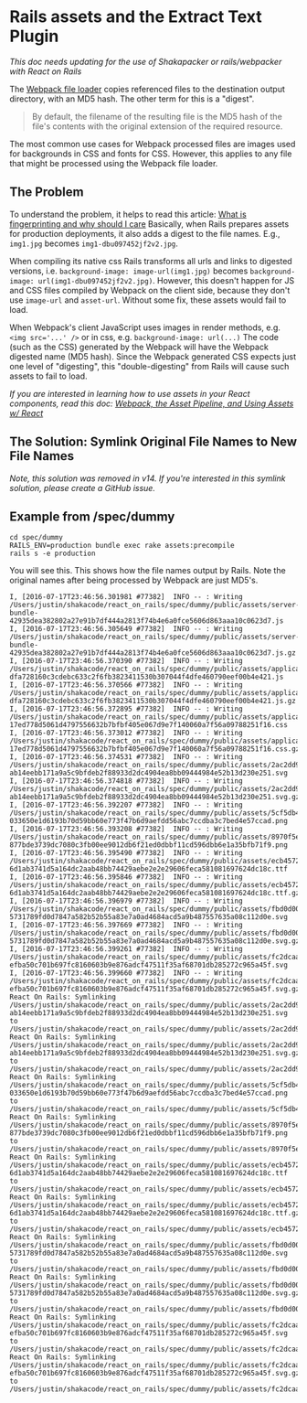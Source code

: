 # Rails assets and the Extract Text Plugin

_This doc needs updating for the use of Shakapacker or rails/webpacker with React on Rails_

The [Webpack file loader](https://github.com/webpack/file-loader) copies referenced files to
the destination output directory, with an MD5 hash. The other term for this is a "digest".

> By default, the filename of the resulting file is the MD5 hash of the file's contents with
> the original extension of the required resource.

The most common use cases for Webpack processed files are images used for backgrounds in
CSS and fonts for CSS. However, this applies to any file that might be processed using the
Webpack file loader.

## The Problem

To understand the problem, it helps to read this article:
[What is fingerprinting and why should I care](http://guides.rubyonrails.org/asset_pipeline.html#what-is-fingerprinting-and-why-should-i-care-questionmark)
Basically, when Rails prepares assets for production deployments, it also adds a digest
to the file names. E.g., `img1.jpg` becomes `img1-dbu097452jf2v2.jpg`.

When compiling its native css Rails transforms all urls and links to digested
versions, i.e. `background-image: image-url(img1.jpg)` becomes
`background-image: url(img1-dbu097452jf2v2.jpg)`. However, this doesn't happen for JS and
CSS files compiled by Webpack on the client side, because they don't use
`image-url` and `asset-url`. Without some fix, these assets would fail to load.

When Webpack's client JavaScript uses images in render methods, e.g. `<img src='...' />` or
in css, e.g. `background-image: url(...)` The code (such as the CSS) generated by the Webpack
will have the Webpack digested name (MD5 hash). Since the Webpack generated CSS expects
just one level of "digesting", this "double-digesting" from Rails will cause such assets
to fail to load.

_If you are interested in learning how to use assets in your React components, read this doc: [Webpack, the Asset Pipeline, and Using Assets w/ React](https://www.shakacode.com/react-on-rails/docs/outdated/rails-assets-relative-paths/)_

## The Solution: Symlink Original File Names to New File Names

_Note, this solution was removed in v14. If you're interested in this symlink solution, please create
a GitHub issue._

## Example from /spec/dummy

```
cd spec/dummy
RAILS_ENV=production bundle exec rake assets:precompile
rails s -e production
```

You will see this. This shows how the file names output by Rails. Note the original names after
being processed by Webpack are just MD5's.

```
I, [2016-07-17T23:46:56.301981 #77382]  INFO -- : Writing /Users/justin/shakacode/react_on_rails/spec/dummy/public/assets/server-bundle-42935dea382802a27e91b7df444a2813f74b4e6a0fce5606d863aaa10c0623d7.js
I, [2016-07-17T23:46:56.305649 #77382]  INFO -- : Writing /Users/justin/shakacode/react_on_rails/spec/dummy/public/assets/server-bundle-42935dea382802a27e91b7df444a2813f74b4e6a0fce5606d863aaa10c0623d7.js.gz
I, [2016-07-17T23:46:56.370390 #77382]  INFO -- : Writing /Users/justin/shakacode/react_on_rails/spec/dummy/public/assets/application_static-dfa728160c3cdebc633c2f6fb3823411530b307044f4dfe460790eef00b4e421.js
I, [2016-07-17T23:46:56.370566 #77382]  INFO -- : Writing /Users/justin/shakacode/react_on_rails/spec/dummy/public/assets/application_static-dfa728160c3cdebc633c2f6fb3823411530b307044f4dfe460790eef00b4e421.js.gz
I, [2016-07-17T23:46:56.372895 #77382]  INFO -- : Writing /Users/justin/shakacode/react_on_rails/spec/dummy/public/assets/application_static-17ed778d5061d4797556632b7bfbf405e067d9e7f140060a7f56a09788251f16.css
I, [2016-07-17T23:46:56.373012 #77382]  INFO -- : Writing /Users/justin/shakacode/react_on_rails/spec/dummy/public/assets/application_static-17ed778d5061d4797556632b7bfbf405e067d9e7f140060a7f56a09788251f16.css.gz
I, [2016-07-17T23:46:56.374531 #77382]  INFO -- : Writing /Users/justin/shakacode/react_on_rails/spec/dummy/public/assets/2ac2dd94f9b7e54292f6d051f1e4e756-ab14eebb171a9a5c9bfdeb2f88933d2dc4904ea8bb09444984e52b13d230e251.svg
I, [2016-07-17T23:46:56.374818 #77382]  INFO -- : Writing /Users/justin/shakacode/react_on_rails/spec/dummy/public/assets/2ac2dd94f9b7e54292f6d051f1e4e756-ab14eebb171a9a5c9bfdeb2f88933d2dc4904ea8bb09444984e52b13d230e251.svg.gz
I, [2016-07-17T23:46:56.392207 #77382]  INFO -- : Writing /Users/justin/shakacode/react_on_rails/spec/dummy/public/assets/5cf5db49df178f9357603f945752a1ef-033650e1d6193b70d59bb60e773f47b6d9aefdd56abc7ccdba3c7bed4e57ccad.png
I, [2016-07-17T23:46:56.393208 #77382]  INFO -- : Writing /Users/justin/shakacode/react_on_rails/spec/dummy/public/assets/8970f5e1e92aea933b502a2d73976b76-877bde3739dc7080c3fb00ee9012db6f21ed0dbbf11cd596dbb6e1a35bfb71f9.png
I, [2016-07-17T23:46:56.395490 #77382]  INFO -- : Writing /Users/justin/shakacode/react_on_rails/spec/dummy/public/assets/ecb4572a5e478b107dfcb60c16a7eefa-6d1ab3741d5a164dc2aab48bb74429aebe2e2e29606feca581081697624dc18c.ttf
I, [2016-07-17T23:46:56.395846 #77382]  INFO -- : Writing /Users/justin/shakacode/react_on_rails/spec/dummy/public/assets/ecb4572a5e478b107dfcb60c16a7eefa-6d1ab3741d5a164dc2aab48bb74429aebe2e2e29606feca581081697624dc18c.ttf.gz
I, [2016-07-17T23:46:56.396979 #77382]  INFO -- : Writing /Users/justin/shakacode/react_on_rails/spec/dummy/public/assets/fbd0d00cc9b670f05c17893a40da08d0-5731789fd0d7847a582b52b55a83e7a0ad4684acd5a9b487557635a08c112d0e.svg
I, [2016-07-17T23:46:56.397669 #77382]  INFO -- : Writing /Users/justin/shakacode/react_on_rails/spec/dummy/public/assets/fbd0d00cc9b670f05c17893a40da08d0-5731789fd0d7847a582b52b55a83e7a0ad4684acd5a9b487557635a08c112d0e.svg.gz
I, [2016-07-17T23:46:56.399261 #77382]  INFO -- : Writing /Users/justin/shakacode/react_on_rails/spec/dummy/public/assets/fc2dcaaf2057331ff76c5d37e1aa7056-efba50c701b697fc8160603b9e876adcf47511f35af68701db285272c965a45f.svg
I, [2016-07-17T23:46:56.399660 #77382]  INFO -- : Writing /Users/justin/shakacode/react_on_rails/spec/dummy/public/assets/fc2dcaaf2057331ff76c5d37e1aa7056-efba50c701b697fc8160603b9e876adcf47511f35af68701db285272c965a45f.svg.gz
React On Rails: Symlinking /Users/justin/shakacode/react_on_rails/spec/dummy/public/assets/2ac2dd94f9b7e54292f6d051f1e4e756-ab14eebb171a9a5c9bfdeb2f88933d2dc4904ea8bb09444984e52b13d230e251.svg to /Users/justin/shakacode/react_on_rails/spec/dummy/public/assets/2ac2dd94f9b7e54292f6d051f1e4e756.svg
React On Rails: Symlinking /Users/justin/shakacode/react_on_rails/spec/dummy/public/assets/2ac2dd94f9b7e54292f6d051f1e4e756-ab14eebb171a9a5c9bfdeb2f88933d2dc4904ea8bb09444984e52b13d230e251.svg.gz to /Users/justin/shakacode/react_on_rails/spec/dummy/public/assets/2ac2dd94f9b7e54292f6d051f1e4e756.svg.gz
React On Rails: Symlinking /Users/justin/shakacode/react_on_rails/spec/dummy/public/assets/5cf5db49df178f9357603f945752a1ef-033650e1d6193b70d59bb60e773f47b6d9aefdd56abc7ccdba3c7bed4e57ccad.png to /Users/justin/shakacode/react_on_rails/spec/dummy/public/assets/5cf5db49df178f9357603f945752a1ef.png
React On Rails: Symlinking /Users/justin/shakacode/react_on_rails/spec/dummy/public/assets/8970f5e1e92aea933b502a2d73976b76-877bde3739dc7080c3fb00ee9012db6f21ed0dbbf11cd596dbb6e1a35bfb71f9.png to /Users/justin/shakacode/react_on_rails/spec/dummy/public/assets/8970f5e1e92aea933b502a2d73976b76.png
React On Rails: Symlinking /Users/justin/shakacode/react_on_rails/spec/dummy/public/assets/ecb4572a5e478b107dfcb60c16a7eefa-6d1ab3741d5a164dc2aab48bb74429aebe2e2e29606feca581081697624dc18c.ttf to /Users/justin/shakacode/react_on_rails/spec/dummy/public/assets/ecb4572a5e478b107dfcb60c16a7eefa.ttf
React On Rails: Symlinking /Users/justin/shakacode/react_on_rails/spec/dummy/public/assets/ecb4572a5e478b107dfcb60c16a7eefa-6d1ab3741d5a164dc2aab48bb74429aebe2e2e29606feca581081697624dc18c.ttf.gz to /Users/justin/shakacode/react_on_rails/spec/dummy/public/assets/ecb4572a5e478b107dfcb60c16a7eefa.ttf.gz
React On Rails: Symlinking /Users/justin/shakacode/react_on_rails/spec/dummy/public/assets/fbd0d00cc9b670f05c17893a40da08d0-5731789fd0d7847a582b52b55a83e7a0ad4684acd5a9b487557635a08c112d0e.svg to /Users/justin/shakacode/react_on_rails/spec/dummy/public/assets/fbd0d00cc9b670f05c17893a40da08d0.svg
React On Rails: Symlinking /Users/justin/shakacode/react_on_rails/spec/dummy/public/assets/fbd0d00cc9b670f05c17893a40da08d0-5731789fd0d7847a582b52b55a83e7a0ad4684acd5a9b487557635a08c112d0e.svg.gz to /Users/justin/shakacode/react_on_rails/spec/dummy/public/assets/fbd0d00cc9b670f05c17893a40da08d0.svg.gz
React On Rails: Symlinking /Users/justin/shakacode/react_on_rails/spec/dummy/public/assets/fc2dcaaf2057331ff76c5d37e1aa7056-efba50c701b697fc8160603b9e876adcf47511f35af68701db285272c965a45f.svg to /Users/justin/shakacode/react_on_rails/spec/dummy/public/assets/fc2dcaaf2057331ff76c5d37e1aa7056.svg
React On Rails: Symlinking /Users/justin/shakacode/react_on_rails/spec/dummy/public/assets/fc2dcaaf2057331ff76c5d37e1aa7056-efba50c701b697fc8160603b9e876adcf47511f35af68701db285272c965a45f.svg.gz to /Users/justin/shakacode/react_on_rails/spec/dummy/public/assets/fc2dcaaf2057331ff76c5d37e1aa7056.svg
```
